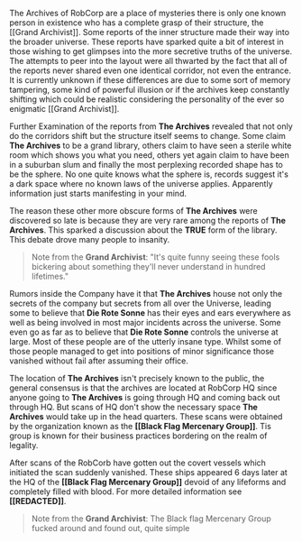
The Archives of RobCorp are a place of mysteries there is only one known person in existence who has a complete grasp of their structure, the [[Grand Archivist]].  Some reports of the inner structure made their way into the broader universe. These reports have sparked quite a bit of interest in those wishing to get glimpses into the more secretive truths of the universe. The attempts to peer into the layout were all thwarted by the fact that all of the reports never shared even one identical corridor, not even the entrance. It is currently unknown if these differences are due to some sort of memory tampering, some kind of powerful illusion or if the archives keep constantly shifting which could be realistic  considering the personality of the ever so enigmatic [[Grand Archivist]]. 

Further Examination of the reports from **The Archives** revealed that not only do the corridors shift but the structure itself seems to change. Some claim **The Archives** to be a grand library, others claim to have seen a sterile white room which shows you what you need, others yet again claim to have been in a suburban slum and finally the most perplexing recorded shape has to be the sphere. No one quite knows what the sphere is, records suggest it's a dark space where no known laws of the universe applies. Apparently information just starts manifesting in your mind.

The reason these other more obscure forms of **The Archives** were discovered so late is because they are very rare among the reports of **The Archives**. This sparked a discussion about the **TRUE** form of the library. This debate drove many people to insanity.

>Note from the **Grand Archivist**:
	"It's quite funny seeing these fools bickering about something they'll never understand in hundred lifetimes." 

Rumors inside the Company have it that **The Archives** house not only the secrets of the company but secrets from all over the Universe, leading some to believe that **Die Rote Sonne** has their eyes and ears everywhere as well as being involved in most major incidents across the universe. Some even go as far as to believe that **Die Rote Sonne** controls the universe at large. Most of these people are of the utterly insane type. Whilst some of those people managed to get into positions of minor significance those vanished without fail after assuming their office. 

The location of **The Archives** isn't precisely known to the public, the general consensus is that the archives are located at RobCorp HQ since anyone going to **The Archives** is going through HQ and coming back out through HQ. But scans of HQ don't show the necessary space **The Archives** would take up in the head quarters.  These scans were obtained by the organization known as the **[[Black Flag Mercenary Group]]**. Tis group is known for their business practices bordering on the realm of legality.

After scans of the RobCorb have gotten out the covert vessels which initiated the scan suddenly vanished. These ships appeared 6 days later at the HQ of the **[[Black Flag Mercenary Group]]** devoid of any lifeforms and completely filled with blood. For more detailed information see **[[REDACTED]]**. 

>Note from the **Grand Archivist**:
>	The Black flag Mercenary Group fucked around and found out, quite simple
>